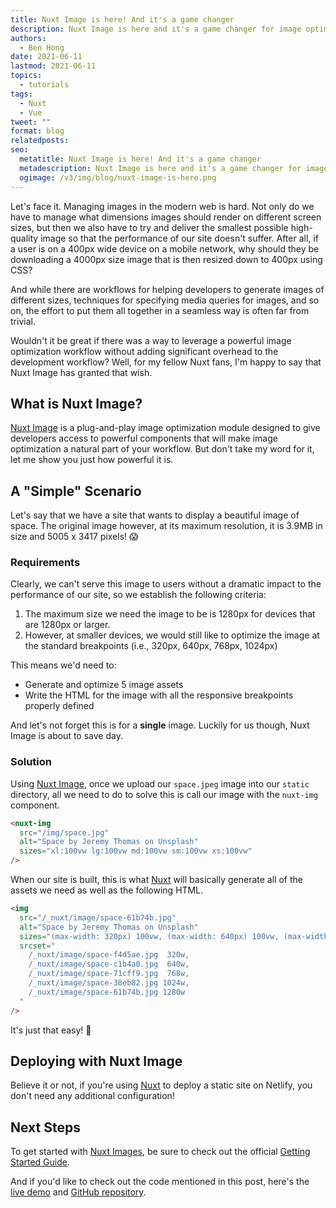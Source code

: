 ```yaml
---
title: Nuxt Image is here! And it's a game changer
description: Nuxt Image is here and it's a game changer for image optimization workflows
authors:
  - Ben Hong
date: 2021-06-11
lastmod: 2021-06-11
topics:
  - tutorials
tags:
  - Nuxt
  - Vue
tweet: ""
format: blog
relatedposts:
seo:
  metatitle: Nuxt Image is here! And it's a game changer
  metadescription: Nuxt Image is here and it's a game changer for image optimization workflows
  ogimage: /v3/img/blog/nuxt-image-is-here.png
---
```


Let's face it. Managing images in the modern web is hard. Not only do we have to manage what dimensions images should render on different screen sizes, but then we also have to try and deliver the smallest possible high-quality image so that the performance of our site doesn't suffer. After all, if a user is on a 400px wide device on a mobile network, why should they be downloading a 4000px size image that is then resized down to 400px using CSS?

And while there are workflows for helping developers to generate images of different sizes, techniques for specifying media queries for images, and so on, the effort to put them all together in a seamless way is often far from trivial.

Wouldn't it be great if there was a way to leverage a powerful image optimization workflow without adding significant overhead to the development workflow? Well, for my fellow Nuxt fans, I'm happy to say that Nuxt Image has granted that wish.

## What is Nuxt Image?

[Nuxt Image](https://image.nuxtjs.org/) is a plug-and-play image optimization module designed to give developers access to powerful components that will make image optimization a natural part of your workflow. But don't take my word for it, let me show you just how powerful it is.

## A "Simple" Scenario

Let's say that we have a site that wants to display a beautiful image of space. The original image however, at its maximum resolution, it is 3.9MB in size and 5005 x 3417 pixels! 😱

### Requirements

Clearly, we can't serve this image to users without a dramatic impact to the performance of our site, so we establish the following criteria:

1. The maximum size we need the image to be is 1280px for devices that are 1280px or larger.
2. However, at smaller devices, we would still like to optimize the image at the standard breakpoints (i.e., 320px, 640px, 768px, 1024px)

This means we'd need to:

- Generate and optimize 5 image assets
- Write the HTML for the image with all the responsive breakpoints properly defined

And let's not forget this is for a **single** image. Luckily for us though, Nuxt Image is about to save day.

### Solution

Using [Nuxt Image](https://image.nuxtjs.org/), once we upload our `space.jpeg` image into our `static` directory, all we need to do to solve this is call our image with the `nuxt-img` component.

```html
<nuxt-img
  src="/img/space.jpg"
  alt="Space by Jeremy Thomas on Unsplash"
  sizes="xl:100vw lg:100vw md:100vw sm:100vw xs:100vw"
/>
```

When our site is built, this is what [Nuxt](https://nuxtjs.org/) will basically generate all of the assets we need as well as the following HTML.

```html
<img
  src="/_nuxt/image/space-61b74b.jpg"
  alt="Space by Jeremy Thomas on Unsplash"
  sizes="(max-width: 320px) 100vw, (max-width: 640px) 100vw, (max-width: 768px) 100vw, (max-width: 1024px) 100vw, 100vw"
  srcset="
    /_nuxt/image/space-f4d5ae.jpg  320w,
    /_nuxt/image/space-c1b4a0.jpg  640w,
    /_nuxt/image/space-71cff9.jpg  768w,
    /_nuxt/image/space-38eb82.jpg 1024w,
    /_nuxt/image/space-61b74b.jpg 1280w
  "
/>
```

It's just that easy! 🙌

## Deploying with Nuxt Image

Believe it or not, if you're using [Nuxt](https://nuxtjs.org/) to deploy a static site on Netlify, you don't need any additional configuration!

## Next Steps

To get started with [Nuxt Images](https://image.nuxtjs.org/), be sure to check out the official [Getting Started Guide](https://image.nuxtjs.org/getting-started/installation/).

And if you'd like to check out the code mentioned in this post, here's the [live demo](https://simple-nuxt-image-demo.netlify.app/) and [GitHub repository](https://github.com/bencodezen/simple-nuxt-image-demo).

